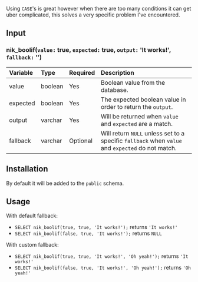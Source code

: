Using `CASE`'s is great however when there are too many conditions it can get uber complicated, this solves a very specific problem I've encountered.

## Input

### nik_boolif(`value:` true, `expected:` true, `output:` 'It works!', `fallback:` '')

Variable | Type | Required | Description 
:------- | :--- | -------- | :----------
value | boolean |  Yes | Boolean value from the database.
expected | boolean | Yes | The expected boolean value in order to return the `output`.
output | varchar | Yes | Will be returned when `value` and `expected` are a match.
fallback | varchar | Optional | Will return `NULL` unless set to a specific `fallback` when `value` and `expected` do not match.


## Installation

By default it will be added to the `public` schema.

## Usage
With default fallback:
-  ```SELECT nik_boolif(true, true, 'It works!');``` returns `'It works!'`
-  ```SELECT nik_boolif(false, true, 'It works!');``` returns `NULL`

With custom fallback:
-  ```SELECT nik_boolif(true, true, 'It works!', 'Oh yeah!');``` returns `'It works!'`
-  ```SELECT nik_boolif(false, true, 'It works!', 'Oh yeah!');``` returns `'Oh yeah!'`

